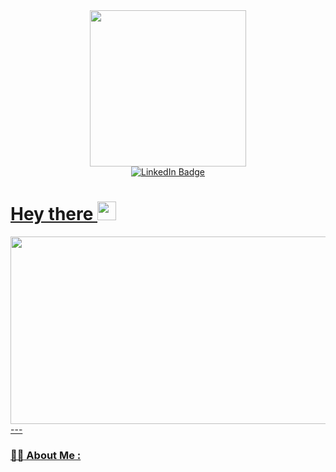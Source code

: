 <div id="header" align="center">
  <img src="https://github.com/EleVi1/EleVi1/assets/163721747/238d8b81-c763-4d42-b5d2-056a5dcf9a02" width="250" height="250">
</div>

<div id="badges", align="center">
  <a href="https://fr.linkedin.com/in/elena-villepreux">
    <img src="https://img.shields.io/badge/LinkedIn-blue?style=for-the-badge&logo=linkedin logoColor=white" alt="LinkedIn Badge"/>
</div>

<h1>
  Hey there
  <img src="https://media.giphy.com/media/hvRJCLFzcasrR4ia7z/giphy.gif" width="30px"/>
</h1>

<div align="center">
  <img src="https://dribbble.com/shots/16093268-Desktop-Animation/attachments/7943224?mode=media" width="600" height="300"/>
</div>
---

### :woman_technologist: About Me :
